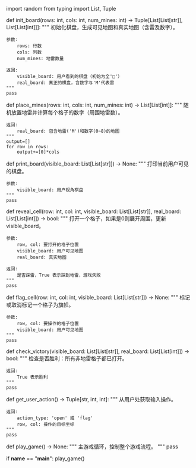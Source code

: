 import random
from typing import List, Tuple

def init_board(rows: int, cols: int, num_mines: int) -> Tuple[List[List[str]], List[List[int]]]:
    """
    初始化棋盘，生成可见地图和真实地图（含雷及数字）。

    参数:
        rows: 行数
        cols: 列数
        num_mines: 地雷数量

    返回:
        visible_board: 用户看到的棋盘（初始为全'□'）
        real_board: 真正的棋盘，含数字与'M'代表雷
    """
    pass


def place_mines(rows: int, cols: int, num_mines: int) -> List[List[int]]:
    """
    随机放置地雷并计算每个格子的数字（周围地雷数）。

    返回:
        real_board: 包含地雷('M')和数字(0~8)的地图
    """
    output=[]
    for row in rows:
        output+=[0]*cols


def print_board(visible_board: List[List[str]]) -> None:
    """
    打印当前用户可见的棋盘。

    参数:
        visible_board: 用户视角棋盘
    """
    pass


def reveal_cell(row: int, col: int, visible_board: List[List[str]], real_board: List[List[int]]) -> bool:
    """
    打开一个格子，如果是0则展开周围，更新visible_board。

    参数:
        row, col: 要打开的格子位置
        visible_board: 用户可见地图
        real_board: 真实地图

    返回:
        是否踩雷，True 表示踩到地雷，游戏失败
    """
    pass


def flag_cell(row: int, col: int, visible_board: List[List[str]]) -> None:
    """
    标记或取消标记一个格子为旗帜。

    参数:
        row, col: 要操作的格子位置
        visible_board: 用户可见地图
    """
    pass


def check_victory(visible_board: List[List[str]], real_board: List[List[int]]) -> bool:
    """
    检查是否胜利：所有非地雷格子都已打开。

    返回:
        True 表示胜利
    """
    pass


def get_user_action() -> Tuple[str, int, int]:
    """
    从用户处获取输入操作。

    返回:
        action_type: 'open' 或 'flag'
        row, col: 操作的目标坐标
    """
    pass


def play_game() -> None:
    """
    主游戏循环，控制整个游戏流程。
    """
    pass

if __name__ == "__main__":
    play_game()
